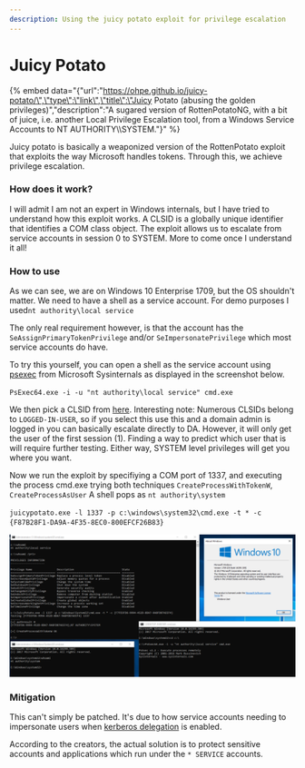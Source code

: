```yaml
---
description: Using the juicy potato exploit for privilege escalation
---
```


# Juicy Potato

{% embed data="{\"url\":\"https://ohpe.github.io/juicy-potato/\",\"type\":\"link\",\"title\":\"Juicy Potato \(abusing the golden privileges\)\",\"description\":\"A sugared version of RottenPotatoNG, with a bit of juice, i.e. another Local Privilege Escalation tool, from a Windows Service Accounts to NT AUTHORITY\\\\SYSTEM.\"}" %}

Juicy potato is basically a weaponized version of the RottenPotato exploit that exploits the way Microsoft handles tokens. Through this, we achieve privilege escalation. 

### How does it work?

I will admit I am not an expert in Windows internals, but I have tried to understand how this exploit works. A CLSID is a globally unique identifier that identifies a COM class object. The exploit allows us to escalate from service accounts in session 0 to SYSTEM. More to come once I understand it all!

### How to use

As we can see, we are on Windows 10 Enterprise 1709, but the OS shouldn't matter. We need to have a shell as a service account. For demo purposes I used`nt authority\local service` 

The only real requirement however, is that the account has the `SeAssignPrimaryTokenPrivilege` and/or `SeImpersonatePrivilege` which most service accounts do have.

To try this yourself, you can open a shell as the service account using [psexec](https://docs.microsoft.com/en-us/sysinternals/downloads/psexec) from Microsoft Sysinternals as displayed in the screenshot below. 

`PsExec64.exe -i -u "nt authority\local service" cmd.exe`

We then pick a CLSID from [here](%20https://ohpe.github.io/juicy-potato/CLSID/). Interesting note: Numerous CLSIDs belong to `LOGGED-IN-USER`, so if you select this use this and a domain admin is logged in you can basically escalate directly to DA. However, it will only get the user of the first session \(1\). Finding a way to predict which user that is will require further testing. Either way, SYSTEM level privileges will get you where you want.

Now we run the exploit by specifiying a COM port of 1337, and executing the process cmd.exe trying both techniques `CreateProcessWithTokenW`,  `CreateProcessAsUser` A shell pops as `nt authority\system`

`juicypotato.exe -l 1337 -p c:\windows\system32\cmd.exe -t * -c {F87B28F1-DA9A-4F35-8EC0-800EFCF26B83}`

![](../.gitbook/assets/image%20%281%29.png)

### Mitigation

This can't simply be patched. It's due to how service accounts needing to impersonate users when [kerberos delegation](https://technet.microsoft.com/en-us/library/cc995228.aspx) is enabled.

According to the creators, the actual solution is to protect sensitive accounts and applications which run under the `* SERVICE` accounts.

